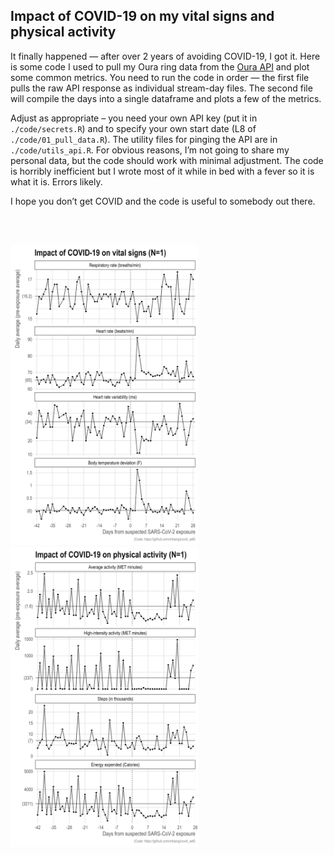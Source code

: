 
<!-- README.md is generated from README.Rmd. Please edit that file -->

## Impact of COVID-19 on my vital signs and physical activity

It finally happened — after over 2 years of avoiding COVID-19, I got it.
Here is some code I used to pull my Oura ring data from the [Oura
API](https://cloud.ouraring.com/v2/docs#operation/daily_activity_route_daily_activity_get)
and plot some common metrics. You need to run the code in order — the
first file pulls the raw API response as individual stream-day files.
The second file will compile the days into a single dataframe and plots
a few of the metrics.

Adjust as appropriate – you need your own API key (put it in
`./code/secrets.R`) and to specify your own start date (L8 of
`./code/01_pull_data.R`). The utility files for pinging the API are in
`./code/utils_api.R`. For obvious reasons, I’m not going to share my
personal data, but the code should work with minimal adjustment. The
code is horribly inefficient but I wrote most of it while in bed with a
fever so it is what it is. Errors likely.

I hope you don’t get COVID and the code is useful to somebody out there.

<br>
<p>

<br>
<img src="./covid_fig_01.jpg" width="300px" style="display: inline; margin: auto;" />
<img src="./covid_fig_02.jpg" width="300px" style="display: inline; margin: auto;" />
